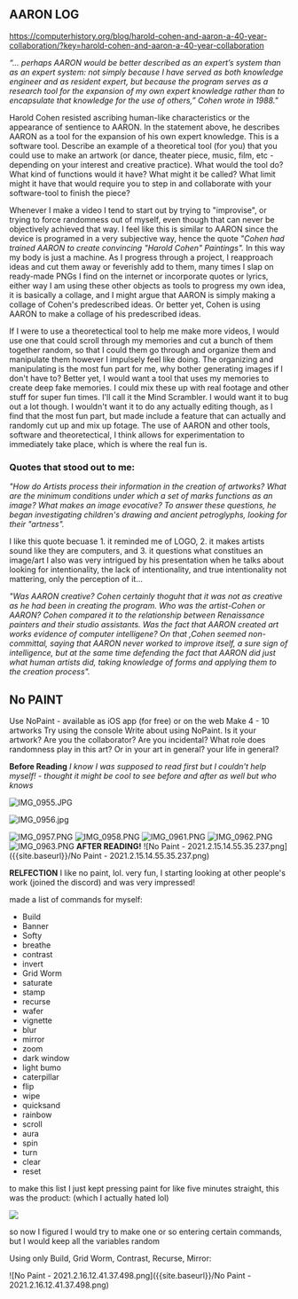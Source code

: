 ## AARON LOG

https://computerhistory.org/blog/harold-cohen-and-aaron-a-40-year-collaboration/?key=harold-cohen-and-aaron-a-40-year-collaboration

_“… perhaps AARON would be better described as an expert’s system than as an expert system: not simply because I have served as both knowledge engineer and as resident expert, but because the program serves as a research tool for the expansion of my own expert knowledge rather than to encapsulate that knowledge for the use of others,” Cohen wrote in 1988."_

Harold Cohen resisted ascribing human-like characteristics or the appearance of sentience to AARON. In the statement above, he describes AARON as a tool for the expansion of his own expert knowledge. This is a software tool. Describe an example of a theoretical tool (for you) that you could use to make an artwork (or dance, theater piece, music, film, etc - depending on your interest and creative practice). What would the tool do? What kind of functions would it have? What might it be called? What limit might it have that would require you to step in and collaborate with your software-tool to finish the piece?

Whenever I make a video I tend to start out by trying to "improvise", or trying to force randomness out of myself, even though that can never be objectively achieved that way. I feel like this is similar to AARON since the device is programed in a very subjective way, hence the quote _"Cohen had trained AARON to create convincing "Harold Cohen" Paintings"._ In this way my body is just a machine. As I progress through a project, I reapproach ideas and cut them away or feverishly add to them, many times I slap on ready-made PNGs I find on the internet or incorporate quotes or lyrics, either way I am using these other objects as tools to progress my own idea, it is basically a collage, and I might argue that AARON is simply making a collage of Cohen's predescribed ideas. Or better yet, Cohen is using AARON to make a collage of his predescribed ideas.

If I were to use a theoretectical tool to help me make more videos, I would use one that could scroll through my memories and cut a bunch of them together random, so that I could them go through and organize them and manipulate them however I impulsely feel like doing. The organizing and manipulating is the most fun part for me, why bother generating images if I don't have to? Better yet, I would want a tool that uses my memories to create deep fake memories. I could mix these up with real footage and other stuff for super fun times. I'll call it the Mind Scrambler. I would want it to bug out a lot though. I wouldn't want it to do any actually editing though, as I find that the most fun part, but made include a feature that can actually and randomly cut up and mix up fotage. The use of AARON and other tools, software and theoretectical, I think allows for experimentation to immediately take place, which is where the real fun is.  

### Quotes that stood out to me:

_"How do Artists process their information in the creation of artworks? What are the minimum conditions under which a set of marks functions as an image? What makes an image evocative? To answer these questions, he began investigating children's drawing and ancient petroglyphs, looking for their "artness"._

I like this quote becuase 1. it reminded me of LOGO, 2. it makes artists sound like they are computers, and 3. it questions what constitues an image/art
I also was very intrigued by his presentation when he talks about looking for intentionality, the lack of intentionality, and true intentionality not mattering, only the perception of it...

_"Was AARON creative? Cohen certainly thoguht that it was not as creative as he had been in creating the program. Who was the artist-Cohen or AARON? Cohen compared it to the relationship between Renaissance painters and their studio assistants. Was the fact that AARON created art works evidence of computer intelligene? On that ,Cohen seemed non-committal, saying that AARON never worked to improve itself, a sure sign of intelligence, but at the same time defending the fact that AARON did just what human artists did, taking knowledge of forms and applying them to the creation process"._

## No PAINT

Use NoPaint - available as iOS app (for free) or on the web
Make 4 - 10 artworks
Try using the console
Write about using NoPaint. Is it your artwork? Are you the collaborator? Are you incidental? What role does randomness play in this art? Or in your art in general? your life in general?

**Before Reading**
_I know I was supposed to read first but I couldn't help myself! - thought it might be cool to see before and after as well but who knows_

![IMG_0955.JPG]({{site.baseurl}}/IMG_0955.JPG)

![IMG_0956.jpg]({{site.baseurl}}/IMG_0956.jpg)

![IMG_0957.PNG]({{site.baseurl}}/IMG_0957.PNG)
![IMG_0958.PNG]({{site.baseurl}}/IMG_0958.PNG)
![IMG_0961.PNG]({{site.baseurl}}/IMG_0961.PNG)
![IMG_0962.PNG]({{site.baseurl}}/IMG_0962.PNG)
![IMG_0963.PNG]({{site.baseurl}}/IMG_0963.PNG)
**AFTER READING!**
![No Paint - 2021.2.15.14.55.35.237.png]({{site.baseurl}}/No Paint - 2021.2.15.14.55.35.237.png)

**RELFECTION**
I like no paint, lol. very fun, I starting looking at other people's work (joined the discord) and was very impressed!

made a list of commands for myself: 
- Build
- Banner
- Softy
- breathe
- contrast
- invert
- Grid Worm
- saturate
- stamp
- recurse
- wafer
- vignette
- blur
- mirror
- zoom
- dark window
- light bumo
- caterpillar
- flip
- wipe
- quicksand
- rainbow
- scroll
- aura
- spin
- turn
- clear
- reset

to make this list I just kept pressing paint for like five minutes straight, this was the product: (which I actually hated lol)

![]({{site.baseurl}}//No%20Paint%20-%202021.2.16.12.21.50.409.png)

so now I figured I would try to make one or so entering certain commands, but I would keep all the variables random

Using only Build, Grid Worm, Contrast, Recurse, Mirror:

![No Paint - 2021.2.16.12.41.37.498.png]({{site.baseurl}}/No Paint - 2021.2.16.12.41.37.498.png)



